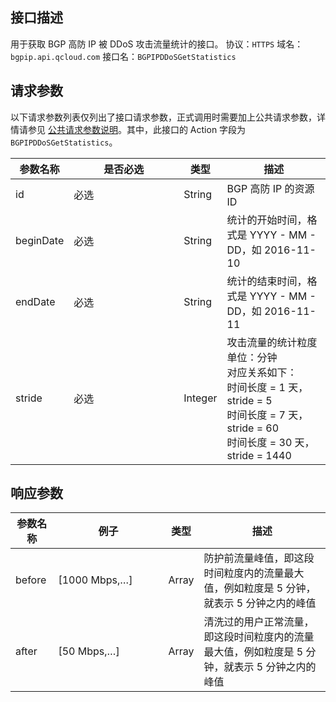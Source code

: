 ## 接口描述
用于获取 BGP 高防 IP 被 DDoS 攻击流量统计的接口。
协议：`HTTPS`
域名：`bgpip.api.qcloud.com`
接口名：`BGPIPDDoSGetStatistics`

## 请求参数
以下请求参数列表仅列出了接口请求参数，正式调用时需要加上公共请求参数，详情请参见 [公共请求参数说明](https://cloud.tencent.com/document/api/213/6976)。其中，此接口的 Action 字段为 `BGPIPDDoSGetStatistics`。

| 参数名称 | 是否必选 | 类型 | 描述 |
|---------|---------|---------|---------|
| id | 必选 | String | BGP 高防 IP 的资源 ID |
| beginDate | 必选 | String | 统计的开始时间，格式是 YYYY - MM - DD，如 2016-11-10 |
| endDate | 必选 | String | 统计的结束时间，格式是 YYYY - MM - DD，如 2016-11-11 |
| stride | 必选 | Integer | 攻击流量的统计粒度</br>单位：分钟</br>对应关系如下：</br>时间长度 = 1 天，stride = 5</br>时间长度 = 7 天，stride = 60</br>时间长度 = 30 天，stride = 1440 |

## 响应参数

<style>
table th:nth-of-type(2) {
    width: 160px;
}
</style>

| 参数名称 | 例子	| 类型 |	描述 |
|---------|---------|---------|---------|
| before | [1000 Mbps,…] | Array | 防护前流量峰值，即这段时间粒度内的流量最大值，例如粒度是 5 分钟，就表示 5 分钟之内的峰值 |
| after | [50 Mbps,…] | Array |	清洗过的用户正常流量，即这段时间粒度内的流量最大值，例如粒度是 5 分钟，就表示 5 分钟之内的峰值 |
